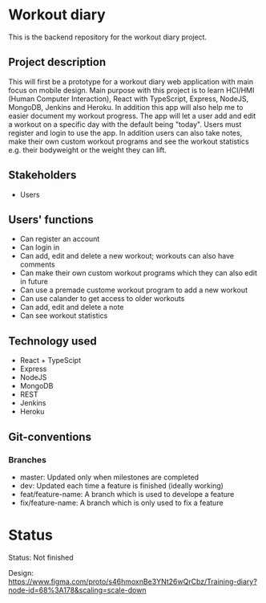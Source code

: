 # Workout diary
This is the backend repository for the workout diary project.

## Project description
This will first be a prototype for a workout diary web application with main focus on mobile design. Main purpose with this project is to learn HCI/HMI (Human Computer Interaction), React with TypeScript, Express, NodeJS, MongoDB, Jenkins and Heroku. In addition this app will also help me to easier document my workout progress. The app will let a user add and edit a workout on a specific day with the default being "today". Users must register and login to use the app. In addition users can also take notes, make their own custom workout programs and see the workout statistics e.g. their bodyweight or the weight they can lift. 

## Stakeholders
* Users 

## Users' functions 
* Can register an account
* Can login in 
* Can add, edit and delete a new workout; workouts can also have comments 
* Can make their own custom workout programs which they can also edit in future
* Can use a premade custome workout program to add a new workout
* Can use calander to get access to older workouts
* Can add, edit and delete a note
* Can see workout statistics 

## Technology used
* React + TypeScipt
* Express
* NodeJS
* MongoDB
* REST
* Jenkins 
* Heroku

## Git-conventions

### Branches
*   master: Updated only when milestones are completed
*   dev: Updated each time a feature is finished (ideally working)
*   feat/feature-name: A branch which is used to develope a feature 
*   fix/feature-name: A branch which is only used to fix a feature 



# Status
Status: Not finished

Design: https://www.figma.com/proto/s46hmoxnBe3YNt26wQrCbz/Training-diary?node-id=68%3A178&scaling=scale-down
